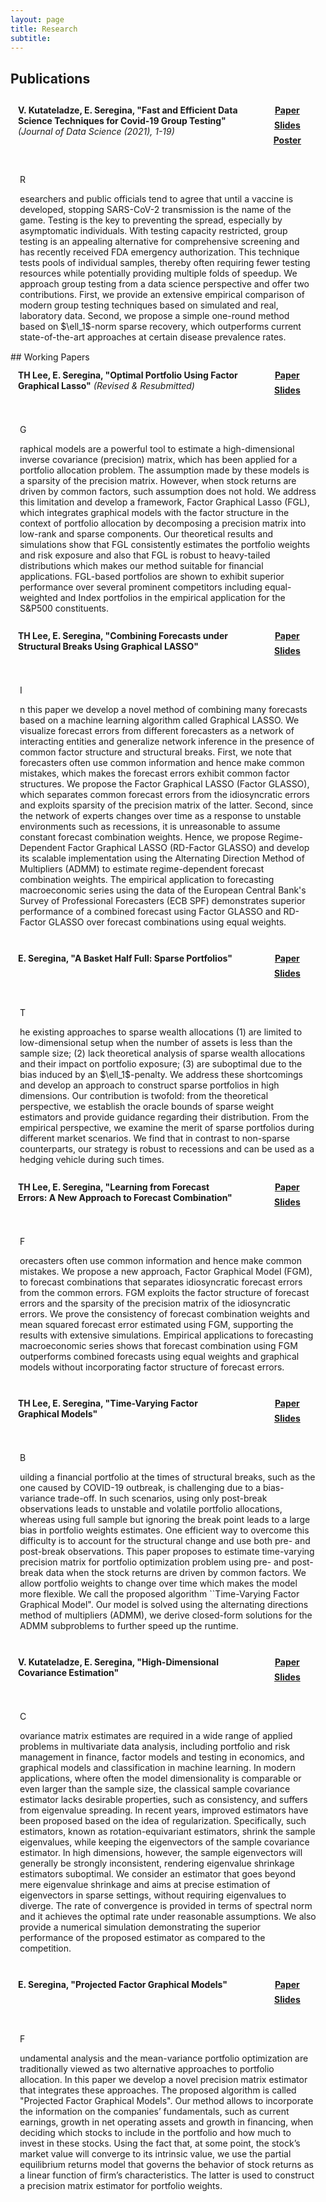 ```yaml
---
layout: page
title: Research
subtitle:
---
```


<style>
.socialcolor{
  color: var(--footertextcol);
}
.btn-new{
  background-color:var(--footertextcol);color: var(--backcol);
}
.btn-new:hover{
  background-color:var(--posthovercol);color: white;
}
.wrapper {
max-width: 1024px;
margin: 0 auto;
}
.wrapper > * {
background-color: var(--headbackcol);
border-radius: 5px;
padding: 12px;
}
.wrapper {
display: grid;
grid-template-columns: repeat(12, [col-start] 1fr);
grid-gap: 5px;
}
.item1 {
grid-column: col-start 1 / span 9;
grid-row: 1/2;
}
.item2 {
grid-column: col-start 1 / span 12 ;
grid-row: 2 / 7;
padding: 15px;
}
.item3 {
grid-column: col-start 10 / span 3;
grid-row: 1/2;
  display: flex;
  justify-content: center;
  align-items: center;
} 
</style>

## Publications
<span style="display:block; height: 0px;"></span>


<div class="wrapper">
  <div class="item1">
    <b>V. Kutateladze, E. Seregina, "Fast and Efficient Data Science Techniques for Covid-19 Group Testing"</b> <i>(Journal of Data Science (2021), 1-19)</i>
  </div>
  <div class="item2">
    <p class="dropcap">R</p>esearchers and public officials tend to agree that until a vaccine is developed, stopping SARS-CoV-2 transmission is the name of the game. Testing is the key to preventing the spread, especially by asymptomatic individuals. With testing capacity restricted, group testing is an appealing alternative for comprehensive screening and has recently received FDA emergency authorization. This technique tests pools of individual samples, thereby often requiring fewer testing resources while potentially providing multiple folds of speedup. We approach group testing from a data science perspective and offer two contributions. First, we provide an extensive empirical comparison of modern group testing techniques based on simulated and real, laboratory data. Second, we propose a simple one-round method based on $\ell_1$-norm sparse recovery, which outperforms current state-of-the-art approaches at certain disease prevalence rates.
  </div>
  <div class="item3">
    <center> 
      <a href="https://doi.org/10.6339/21-JDS1011" type="button" class="btn btn-new btn-sm" title="Covid-19 Group Testing"><i class="fas fa-file-pdf fa-lg"></i><b> Paper</b></a> 
      <span style="display:block; height: 7px;"></span>
      <a href="/pdfs/covidslides.pdf" type="button" class="btn btn-new btn-sm" title="Covid-19 Group Testing"><i class="fas fa-file-pdf fa-lg"></i><b> Slides</b></a>
      <span style="display:block; height: 7px;"></span>
      <a href="/pdfs/Covidposter.pdf" type="button" class="btn btn-new btn-sm" title="Covid-19 Group Testing"><i class="fas fa-file-pdf fa-lg"></i><b> Poster</b></a> 
    </center>
  </div>
</div>
<span style="display:block; height: 0px;"></span>
## Working Papers
<span style="display:block; height: 0px;"></span>

<div class="wrapper">
  <div class="item1">
    <b>TH Lee, E. Seregina, "Optimal Portfolio Using Factor Graphical Lasso"</b> <i>(Revised & Resubmitted)</i>
  </div>
  <div class="item2">
    <p class="dropcap">G</p>raphical models are a powerful tool to estimate a high-dimensional inverse covariance (precision) matrix, which has been applied for a portfolio allocation problem. The assumption made by these models is a sparsity of the precision matrix. However, when stock returns are driven by common factors, such assumption does not hold. We address this limitation and develop a framework, Factor Graphical Lasso (FGL), which integrates graphical models with the factor structure in the context of portfolio allocation by decomposing a precision matrix into low-rank and sparse components. Our theoretical results and simulations show that FGL consistently estimates the portfolio weights and risk exposure and also that FGL is robust to heavy-tailed distributions which makes our method suitable for financial applications. FGL-based portfolios are shown to exhibit superior performance over several prominent competitors including equal-weighted and Index portfolios in the empirical application for the S&P500 constituents.
  </div>
  <div class="item3">
    <center> 
      <a href="https://arxiv.org/pdf/2011.00435.pdf" type="button" class="btn btn-new btn-sm" title="Optimal Portfolio Using Factor Graphical Lasso"><i class="fas fa-file-pdf fa-lg"></i><b> Paper</b></a> 
      <span style="display:block; height: 7px;"></span>
      <a href="/pdfs/CV.pdf" type="button" class="btn btn-new btn-sm" title="CV"><i class="fas fa-file-pdf fa-lg"></i><b> Slides</b></a>
    </center>
  </div>
</div>
<span style="display:block; height: 0px;"></span>

<div class="wrapper">
  <div class="item1">
    <b>TH Lee, E. Seregina, "Combining Forecasts under Structural Breaks Using Graphical LASSO"</b>
  </div>
  <div class="item2">
    <p class="dropcap">I</p>n this paper we develop a novel method of combining many forecasts based on a machine learning algorithm called Graphical LASSO. We visualize forecast errors from different forecasters as a network of interacting entities and generalize network inference in the presence of common factor structure and structural breaks. 
First, we note that forecasters often use common information and hence make common mistakes, which makes the forecast errors exhibit common factor structures. We propose the Factor Graphical LASSO (Factor GLASSO), which separates common forecast errors from the idiosyncratic errors and exploits sparsity of the precision matrix of the latter.
Second, since the network of experts changes over time as a response to unstable environments such as recessions, it is unreasonable to assume constant forecast combination weights. Hence, we propose Regime-Dependent Factor Graphical LASSO (RD-Factor GLASSO) and develop its scalable implementation using the Alternating Direction Method of Multipliers (ADMM) to estimate regime-dependent forecast combination weights.
The empirical application to forecasting macroeconomic series using the data of the European Central Bank's Survey of Professional Forecasters (ECB SPF) demonstrates superior performance of a combined forecast using Factor GLASSO and RD-Factor GLASSO over forecast combinations using equal weights.
  </div>
  <div class="item3">
    <center> 
      <a href="/pdfs/CV.pdf" type="button" class="btn btn-new btn-sm" title="Learning from Forecast Errors"><i class="fas fa-file-pdf fa-lg"></i><b> Paper</b></a> 
      <span style="display:block; height: 7px;"></span>
      <a href="/pdfs/CV.pdf" type="button" class="btn btn-new btn-sm" title="CV"><i class="fas fa-file-pdf fa-lg"></i><b> Slides</b></a>
    </center>
      </div>
</div>

<span style="display:block; height: 0px;"></span>
<div class="wrapper">
  <div class="item1">
    <b>E. Seregina, "A Basket Half Full: Sparse Portfolios"</b> 
  </div>
  <div class="item2">
    <p class="dropcap">T</p>he existing approaches to sparse wealth allocations (1) are limited to low-dimensional setup when the number of assets is less than the sample size; (2) lack theoretical analysis of sparse wealth allocations and their impact on portfolio exposure; (3) are suboptimal due to the bias induced by an $\ell_1$-penalty. We address these shortcomings and develop an approach to construct sparse portfolios in high dimensions. Our contribution is twofold: from the theoretical perspective, we establish the oracle bounds of sparse weight estimators and provide guidance regarding their distribution. From the empirical perspective, we examine the merit of sparse portfolios during different market scenarios. We find that in contrast to non-sparse counterparts, our strategy is robust to recessions and can be used as a hedging vehicle during such times. 
  </div>
  <div class="item3">
    <center> 
      <a href="https://arxiv.org/pdf/2011.04278.pdf" type="button" class="btn btn-new btn-sm" title="Job Market Paper"><i class="fas fa-file-pdf fa-lg"></i><b> Paper</b></a> 
      <span style="display:block; height: 7px;"></span>
      <a href="/pdfs/JMPpres.pdf" type="button" class="btn btn-new btn-sm" title="CV"><i class="fas fa-file-pdf fa-lg"></i><b> Slides</b></a>
    </center>
  </div>
</div>
<span style="display:block; height: 0px;"></span>

<div class="wrapper">
  <div class="item1">
    <b>TH Lee, E. Seregina, "Learning from Forecast Errors: A New Approach to Forecast Combination"</b>
  </div>
  <div class="item2">
    <p class="dropcap">F</p>orecasters often use common information and hence make common mistakes. We propose a new approach, Factor Graphical Model (FGM), to forecast combinations that separates idiosyncratic forecast errors from the common errors. FGM exploits the factor structure of forecast errors and the sparsity of the precision matrix of the idiosyncratic errors. We prove the consistency of forecast combination weights and mean squared forecast error estimated using FGM, supporting the results with extensive simulations. Empirical applications to forecasting macroeconomic series shows that forecast combination using FGM outperforms combined forecasts using equal weights and graphical models without incorporating factor structure of forecast errors.
  </div>
  <div class="item3">
    <center> 
      <a href="https://arxiv.org/pdf/2011.02077.pdf" type="button" class="btn btn-new btn-sm" title="Learning from Forecast Errors"><i class="fas fa-file-pdf fa-lg"></i><b> Paper</b></a> 
      <span style="display:block; height: 7px;"></span>
      <a href="/pdfs/LearningfromForecastErrorsSlides.pdf" type="button" class="btn btn-new btn-sm" title="CV"><i class="fas fa-file-pdf fa-lg"></i><b> Slides</b></a>
    </center>
      </div>
</div>

<span style="display:block; height: 0px;"></span>


<div class="wrapper">
  <div class="item1">
    <b>TH Lee, E. Seregina, "Time-Varying Factor Graphical Models"</b>
  </div>
  <div class="item2">
    <p class="dropcap">B</p>uilding a financial portfolio at the times of structural breaks, such as the one caused by COVID-19 outbreak, is challenging due to a bias-variance trade-off.  In such scenarios, using only post-break observations leads to unstable and volatile portfolio allocations, whereas using full sample but ignoring the break point leads to a large bias in portfolio weights estimates. One efficient way to overcome this difficulty is to account for the structural change and use both pre- and post-break observations. This paper proposes to estimate time-varying precision matrix for portfolio optimization problem using pre- and post-break data when the stock returns are driven by common factors. We allow portfolio weights to change over time which makes the model more flexible. We call the proposed
algorithm ``Time-Varying Factor Graphical Model". Our model is solved using the alternating directions method of multipliers (ADMM), we derive closed-form solutions for the 
ADMM subproblems to further speed up the runtime. 
  </div>
  <div class="item3">
    <center> 
      <a href="/pdfs/CV.pdf" type="button" class="btn btn-new btn-sm" title="Time-Varying Factor Graphical Models"><i class="fas fa-file-pdf fa-lg"></i><b> Paper</b></a> 
      <span style="display:block; height: 7px;"></span>
      <a href="/pdfs/shortpres.pdf" type="button" class="btn btn-new btn-sm" title="CV"><i class="fas fa-file-pdf fa-lg"></i><b> Slides</b></a>
    </center>
  </div>
</div>

<span style="display:block; height: 0px;"></span>


<div class="wrapper">
  <div class="item1">
    <b>V. Kutateladze, E. Seregina, "High-Dimensional Covariance Estimation"</b>
  </div>
  <div class="item2">
    <p class="dropcap">C</p>ovariance matrix estimates are required in a wide range of applied problems in multivariate data analysis, including portfolio and risk management in finance, factor models and testing in economics, and graphical models and classification in machine learning. In modern applications, where often the model dimensionality is comparable or even larger than the sample size, the classical sample covariance estimator lacks desirable properties, such as consistency, and suffers from eigenvalue spreading. In recent years, improved estimators have been proposed based on the idea of regularization. Specifically, such estimators, known as rotation-equivariant estimators, shrink the sample eigenvalues, while keeping the eigenvectors of the sample covariance estimator. In high dimensions, however, the sample eigenvectors will generally be strongly inconsistent, rendering eigenvalue shrinkage estimators suboptimal. We consider an estimator that goes beyond mere eigenvalue shrinkage and aims at precise estimation of eigenvectors in sparse settings, without requiring eigenvalues to diverge. The rate of convergence is provided in terms of spectral norm and it achieves the optimal rate under reasonable assumptions. We also provide a numerical simulation demonstrating the superior performance of the proposed estimator as compared to the competition.	
  </div>
  <div class="item3">
    <center> 
      <a href="/pdfs/Covariance.pdf" type="button" class="btn btn-new btn-sm" title="High-Dimensional Covariance Estimation"><i class="fas fa-file-pdf fa-lg"></i><b> Paper</b></a> 
      <span style="display:block; height: 7px;"></span>
      <a href="/pdfs/CV.pdf" type="button" class="btn btn-new btn-sm" title="CV"><i class="fas fa-file-pdf fa-lg"></i><b> Slides</b></a>
    </center>
  </div>
</div>

<span style="display:block; height: 0px;"></span>


<div class="wrapper">
  <div class="item1">
    <b>E. Seregina, "Projected Factor Graphical Models"</b>
  </div>
  <div class="item2">
    <p class="dropcap">F</p>undamental analysis and the mean-variance portfolio optimization are traditionally viewed as two alternative approaches to portfolio allocation. In this paper we develop a novel precision matrix estimator that integrates these approaches. The proposed algorithm is called "Projected Factor Graphical Models". Our method allows to incorporate the information on the companies’ fundamentals, such as current earnings, growth in net operating assets and growth in financing, when deciding which stocks to include in the portfolio and how much to invest in these stocks. Using the fact that, at some point, the stock’s market value will converge to its intrinsic value, we use the partial equilibrium returns model that governs the behavior of stock returns as a linear function of firm’s characteristics. The latter is used to construct a precision matrix estimator for portfolio weights.
  </div>
  <div class="item3">
    <center> 
      <a href="/pdfs/CV.pdf" type="button" class="btn btn-new btn-sm" title="Projected Factor Graphical Models"><i class="fas fa-file-pdf fa-lg"></i><b> Paper</b></a> 
      <span style="display:block; height: 7px;"></span>
      <a href="/pdfs/CV.pdf" type="button" class="btn btn-new btn-sm" title="CV"><i class="fas fa-file-pdf fa-lg"></i><b> Slides</b></a>
    </center>
  </div>
</div>